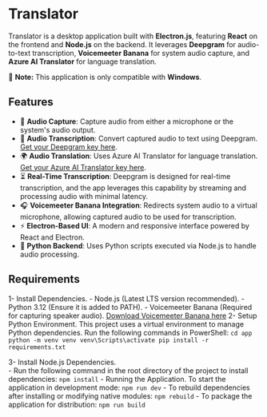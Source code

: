 # **Translator**

Translator is a desktop application built with **Electron.js**, featuring **React** on the frontend and **Node.js** on the backend. It leverages **Deepgram** for audio-to-text transcription, **Voicemeeter Banana** for system audio capture, and **Azure AI Translator** for language translation.

🚨 **Note:** This application is only compatible with **Windows**. 

## **Features**
- 🎤 **Audio Capture**: Capture audio from either a microphone or the system's audio output.  
- 📝 **Audio Transcription**: Convert captured audio to text using Deepgram.  [Get your Deepgram key here](https://deepgram.com). 
- 🌍 **Audio Translation**: Uses Azure AI Translator for language translation. [Get your Azure AI Translator key here](https://azure.microsoft.com/en-us/products/ai-services/ai-translator).  
- ⏳ **Real-Time Transcription**: Deepgram is designed for real-time transcription, and the app leverages this capability by streaming and processing audio with minimal latency.  
- 🎧 **Voicemeeter Banana Integration**: Redirects system audio to a virtual microphone, allowing captured audio to be used for transcription.  
- ⚡ **Electron-Based UI**: A modern and responsive interface powered by React and Electron.  
- 🐍 **Python Backend**: Uses Python scripts executed via Node.js to handle audio processing. 

## **Requirements**
1- Install Dependencies.
    - Node.js (Latest LTS version recommended).
    - Python 3.12 (Ensure it is added to PATH).
    - Voicemeeter Banana (Required for capturing speaker audio). [Download Voicemeeter Banana here](https://vb-audio.com/Voicemeeter/banana.htm)
2- Setup Python Environment. This project uses a virtual environment to manage Python dependencies. Run the following commands in PowerShell:
    ```
      cd app
      python -m venv venv
      venv\Scripts\activate
      pip install -r requirements.txt
    ```

3- Install Node.js Dependencies.<br/>
     - Run the following command in the root directory of the project to install dependencies: `npm install`
     - Running the Application. To start the application in development mode: `npm run dev`
     - To rebuild dependencies after installing or modifying native modules: `npm rebuild`
     - To package the application for distribution: `npm run build`

